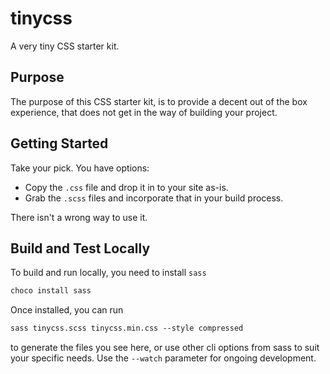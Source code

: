# tinycss

A very tiny CSS starter kit.

## Purpose

The purpose of this CSS starter kit, is to provide a decent out of the box experience, that does not get in the way of building your project.

## Getting Started

Take your pick. You have options:

- Copy the `.css` file and drop it in to your site as-is.
- Grab the `.scss` files and incorporate that in your build process.

There isn't a wrong way to use it.

## Build and Test Locally

To build and run locally, you need to install `sass`

```ps
choco install sass
```

Once installed, you can run

```ps
sass tinycss.scss tinycss.min.css --style compressed
```

to generate the files you see here, or use other cli options from sass to suit your specific needs. Use the `--watch` parameter for ongoing development.
